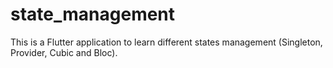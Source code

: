 # state_management

This is a Flutter application to learn different states management (Singleton, Provider, Cubic and Bloc).


